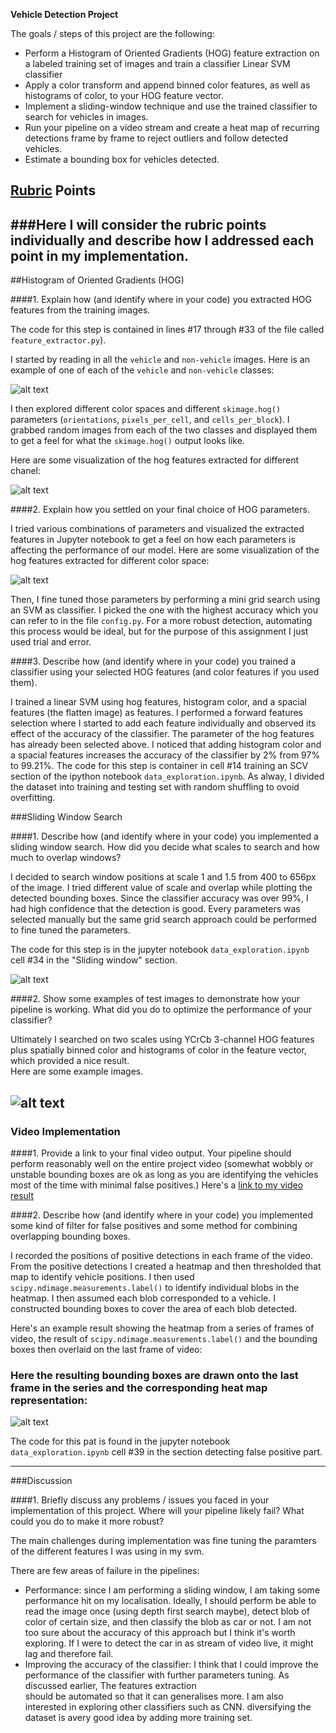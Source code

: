 **Vehicle Detection Project**

The goals / steps of this project are the following:

* Perform a Histogram of Oriented Gradients (HOG) feature extraction on a labeled training set of images and train a classifier Linear SVM classifier
* Apply a color transform and append binned color features, as well as histograms of color, to your HOG feature vector. 
* Implement a sliding-window technique and use the trained classifier to search for vehicles in images.
* Run your pipeline on a video stream and create a heat map of recurring detections frame by frame to reject outliers and follow detected vehicles.
* Estimate a bounding box for vehicles detected.

[//]: # (Image References)
[image1]: ./output_images/car_not_car.png
[image2]: ./output_images/hog_features_channel.png
[image3]: ./output_images/hog_features_color_space.png
[image4]: ./output_images/sliding_windows.png
[image5]: ./output_images/detected.png
[image6]: ./output_images/label_map_and_detected_car.png
[video1]: ./project_video.out.mp4

## [Rubric](https://review.udacity.com/#!/rubrics/513/view) Points
###Here I will consider the rubric points individually and describe how I addressed each point in my implementation.  
---
##Histogram of Oriented Gradients (HOG)

####1. Explain how (and identify where in your code) you extracted HOG features from the training images.

The code for this step is contained in lines #17 through #33 of the file called `feature_extractor.py`).  

I started by reading in all the `vehicle` and `non-vehicle` images.  Here is an example of one of each of the `vehicle` and `non-vehicle` classes:

![alt text][image1]

I then explored different color spaces and different `skimage.hog()` parameters (`orientations`, `pixels_per_cell`, and `cells_per_block`).  I grabbed random images from each of the two classes and displayed them to get a feel for what the `skimage.hog()` output looks like.

Here are some visualization of the hog features extracted for different chanel:


![alt text][image2]

####2. Explain how you settled on your final choice of HOG parameters.

I tried various combinations of parameters and visualized the extracted features in  Jupyter notebook to get a feel on how each parameters is affecting the performance of our model.
Here are some visualization of the hog features extracted for different color space:


![alt text][image3]
 
Then, I fine tuned those parameters by performing a mini grid search using an SVM as classifier. I picked the one with the highest accuracy which you can refer 
to in the file `config.py`.
For a more robust detection, automating this process would be ideal, but for the purpose of this assignment I just used trial and error.

####3. Describe how (and identify where in your code) you trained a classifier using your selected HOG features (and color features if you used them).

I trained a linear SVM using hog features, histogram color, and a spacial features (the flatten image) as features. I performed a forward features selection where I started to add each feature individually 
and observed its effect of the accuracy of the classifier. The parameter of the hog features has already been selected above. I noticed that adding histogram color 
and a spacial features increases the accuracy of the classifier by 2% from 97% to 99.21%. The code for this step is container in cell #14 training an SCV section of the 
  ipython notebook `data_exploration.ipynb`. As alway, I divided the dataset into training and testing set with random shuffling to ovoid overfitting.
 

###Sliding Window Search

####1. Describe how (and identify where in your code) you implemented a sliding window search.  How did you decide what scales to search and how much to overlap windows?

I decided to search window positions at scale 1 and 1.5 from 400 to 656px of the image. I tried different value of scale and overlap while plotting the detected
bounding boxes. Since the classifier accuracy was over 99%, I had high confidence that the detection is good. Every parameters was selected manually but the same grid search approach could be 
performed to fine tuned the parameters.

The code for this step is in the jupyter notebook `data_exploration.ipynb` cell #34 in the "Sliding window" section.

![alt text][image4]

####2. Show some examples of test images to demonstrate how your pipeline is working.  What did you do to optimize the performance of your classifier?

Ultimately I searched on two scales using YCrCb 3-channel HOG features plus spatially binned color and histograms of color in the feature vector, which provided a nice result.  
Here are some example images.

![alt text][image5]
------------------

### Video Implementation

####1. Provide a link to your final video output.  Your pipeline should perform reasonably well on the entire project video (somewhat wobbly or unstable bounding boxes are ok as long as you are identifying the vehicles most of the time with minimal false positives.)
Here's a [link to my video result](./project_vide.out.mp4)


####2. Describe how (and identify where in your code) you implemented some kind of filter for false positives and some method for combining overlapping bounding boxes.

I recorded the positions of positive detections in each frame of the video.  From the positive detections I created a heatmap and then thresholded that map to identify vehicle positions.  I then used `scipy.ndimage.measurements.label()` to identify individual blobs in the heatmap.  I then assumed each blob corresponded to a vehicle.  I constructed bounding boxes to cover the area of each blob detected.  

Here's an example result showing the heatmap from a series of frames of video, the result of `scipy.ndimage.measurements.label()` and the bounding boxes then overlaid on the last frame of video:

### Here the resulting bounding boxes are drawn onto the last frame in the series and the corresponding heat map representation:
![alt text][image6]

The code for this pat is found in the jupyter notebook `data_exploration.ipynb` cell #39 in the section detecting false positive part.

---

###Discussion

####1. Briefly discuss any problems / issues you faced in your implementation of this project.  Where will your pipeline likely fail?  What could you do to make it more robust?

The main challenges during implementation was fine tuning the paramters of the different features I was using in my svm. 

There are few areas of failure in the pipelines:
 - Performance: since I am performing a sliding window, I am taking some performance hit on my localisation. Ideally, I should perform be able to read the image once (using depth first search maybe), 
  detect blob of color of certain size, and then classify the blob as car or not. I am not too sure about the accuracy of this approach but I think it's worth exploring. If I were to detect the car in as stream of video live, 
   it might lag and therefore fail.
 - Improving the accuracy of the classifier: I think that I could improve the performance of the classifier with further parameters tuning. As discussed earlier, The features extraction  
 should be automated so that it can generalises more. I am also interested in exploring other classifiers such as CNN. diversifying the dataset is avery good idea by adding more training set.

